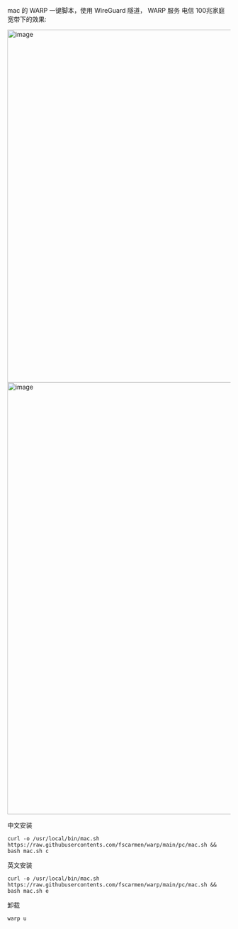 mac 的 WARP 一键脚本，使用 WireGuard 隧道， WARP 服务
电信 100兆家庭宽带下的效果:

<img width="795" alt="image" src="https://user-images.githubusercontent.com/62703343/164397693-549b3810-78a9-473d-9c1d-e88cc9a45991.png">

<img width="974" alt="image" src="https://user-images.githubusercontent.com/62703343/164398430-6303837e-1c27-4814-8a4b-5ec347b5af8a.png">


中文安装
```
curl -o /usr/local/bin/mac.sh https://raw.githubusercontents.com/fscarmen/warp/main/pc/mac.sh && bash mac.sh c
```

英文安装
```
curl -o /usr/local/bin/mac.sh https://raw.githubusercontents.com/fscarmen/warp/main/pc/mac.sh && bash mac.sh e
```

卸载
```
warp u
```
